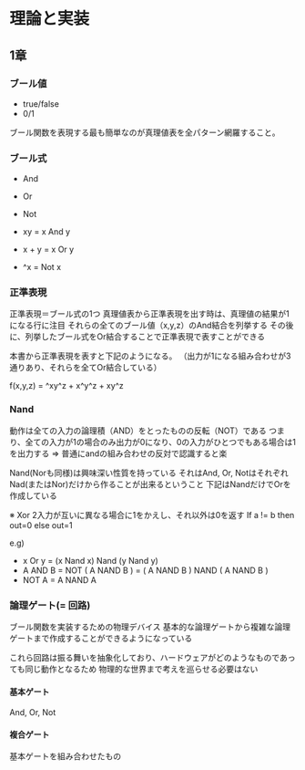 # 理論と実装

## 1章

### ブール値

* true/false
* 0/1

ブール関数を表現する最も簡単なのが真理値表を全パターン網羅すること。

### ブール式

* And
* Or
* Not

* xy = x And y
* x + y = x Or y
* ^x = Not x

### 正準表現

正準表現＝ブール式の1つ
真理値表から正準表現を出す時は、真理値の結果が1になる行に注目
それらの全てのブール値（x,y,z）のAnd結合を列挙する
その後に、列挙したブール式をOr結合することで正準表現で表すことができる

本書から正準表現を表すと下記のようになる。
（出力が1になる組み合わせが3通りあり、それらを全てOr結合している）

f(x,y,z) = ^xy^z + x^y^z + xy^z

### Nand

動作は全ての入力の論理積（AND）をとったものの反転（NOT）である
つまり、全ての入力が1の場合のみ出力が0になり、0の入力がひとつでもある場合は1を出力する
=> 普通にandの組み合わせの反対で認識すると楽

Nand(Norも同様)は興味深い性質を持っている
それはAnd, Or, NotはそれぞれNad(またはNor)だけから作ることが出来るということ
下記はNandだけでOrを作成している

※ Xor
2入力が互いに異なる場合に1をかえし、それ以外は0を返す
If a != b then out=0 else out=1

e.g)
* x Or y = (x Nand x) Nand (y Nand y)
* A AND B = NOT ( A NAND B ) = ( A NAND B ) NAND ( A NAND B )
* NOT A = A NAND A

### 論理ゲート(= 回路)

ブール関数を実装するための物理デバイス
基本的な論理ゲートから複雑な論理ゲートまで作成することができるようになっている

これら回路は振る舞いを抽象化しており、ハードウェアがどのようなものであっても同じ動作となるため
物理的な世界まで考えを巡らせる必要はない


#### 基本ゲート

And, Or, Not

#### 複合ゲート

基本ゲートを組み合わせたもの
